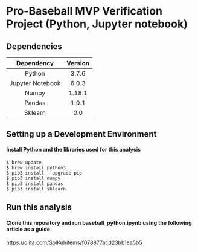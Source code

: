 # Pro-Baseball MVP Verification Project (Python, Jupyter notebook)

## Dependencies

| Dependency | Version |
| :--------: | :-----: |
|   Python   |  3.7.6  |
|   Jupyter Notebook    |   6.0.3  |
|   Numpy    | 1.18.1  |
|   Pandas   | 1.0.1   |
|   Sklearn  | 0.0     |

## Setting up a Development Environment

#### Install Python and the libraries used for this analysis
```console
$ brew update
$ brew install python3
$ pip3 install --upgrade pip
$ pip3 install numpy
$ pip3 install pandas
$ pip3 install sklearn
```

## Run this analysis

#### Clone this repository and run baseball_python.ipynb using the following article as a guide.

https://qiita.com/SolKul/items/f078877acd23bb1ea5b5

